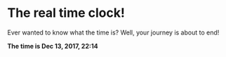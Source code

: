 # The real time clock!

Ever wanted to know what the time is? Well, your journey is about to end!

**The time is Dec 13, 2017, 22:14**